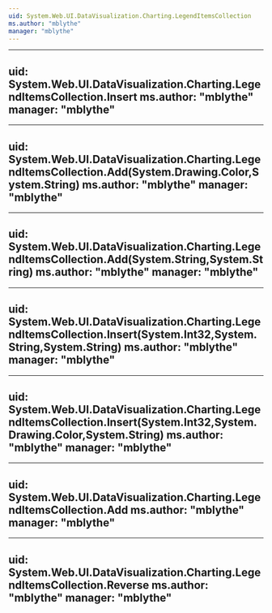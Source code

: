 ```yaml
---
uid: System.Web.UI.DataVisualization.Charting.LegendItemsCollection
ms.author: "mblythe"
manager: "mblythe"
---
```


---
uid: System.Web.UI.DataVisualization.Charting.LegendItemsCollection.Insert
ms.author: "mblythe"
manager: "mblythe"
---

---
uid: System.Web.UI.DataVisualization.Charting.LegendItemsCollection.Add(System.Drawing.Color,System.String)
ms.author: "mblythe"
manager: "mblythe"
---

---
uid: System.Web.UI.DataVisualization.Charting.LegendItemsCollection.Add(System.String,System.String)
ms.author: "mblythe"
manager: "mblythe"
---

---
uid: System.Web.UI.DataVisualization.Charting.LegendItemsCollection.Insert(System.Int32,System.String,System.String)
ms.author: "mblythe"
manager: "mblythe"
---

---
uid: System.Web.UI.DataVisualization.Charting.LegendItemsCollection.Insert(System.Int32,System.Drawing.Color,System.String)
ms.author: "mblythe"
manager: "mblythe"
---

---
uid: System.Web.UI.DataVisualization.Charting.LegendItemsCollection.Add
ms.author: "mblythe"
manager: "mblythe"
---

---
uid: System.Web.UI.DataVisualization.Charting.LegendItemsCollection.Reverse
ms.author: "mblythe"
manager: "mblythe"
---

